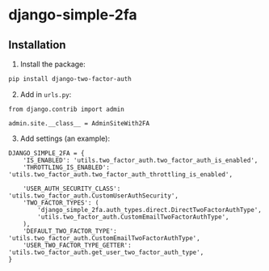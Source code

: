 # django-simple-2fa

## Installation

1. Install the package:
```bash
pip install django-two-factor-auth
```

2. Add in `urls.py`:
```python3
from django.contrib import admin

admin.site.__class__ = AdminSiteWith2FA
```

3. Add settings (an example):
```python3
DJANGO_SIMPLE_2FA = {
    'IS_ENABLED': 'utils.two_factor_auth.two_factor_auth_is_enabled',
    'THROTTLING_IS_ENABLED': 'utils.two_factor_auth.two_factor_auth_throttling_is_enabled',

    'USER_AUTH_SECURITY_CLASS': 'utils.two_factor_auth.CustomUserAuthSecurity',
    'TWO_FACTOR_TYPES': (
        'django_simple_2fa.auth_types.direct.DirectTwoFactorAuthType',
        'utils.two_factor_auth.CustomEmailTwoFactorAuthType',
    ),
    'DEFAULT_TWO_FACTOR_TYPE': 'utils.two_factor_auth.CustomEmailTwoFactorAuthType',
    'USER_TWO_FACTOR_TYPE_GETTER': 'utils.two_factor_auth.get_user_two_factor_auth_type',
}
```
